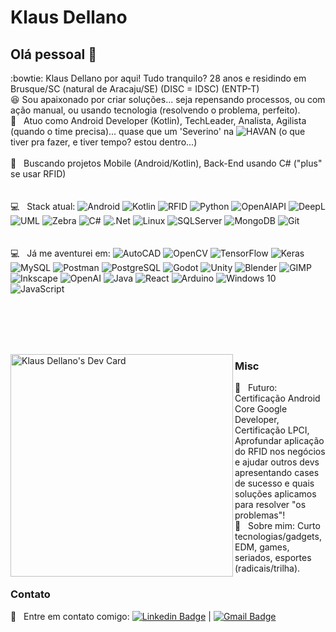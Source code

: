 # Klaus Dellano

## Olá pessoal 👋

:bowtie: Klaus Dellano por aqui! Tudo tranquilo? 28 anos e residindo em Brusque/SC (natural de Aracaju/SE) (DISC = IDSC) (ENTP-T) <br/>
:satisfied: Sou apaixonado por criar soluções... seja repensando processos, ou com ação manual, ou usando tecnologia (resolvendo o problema, perfeito).<br/>
 :rocket:  &nbsp; Atuo como Android Developer (Kotlin), TechLeader, Analista, Agilista (quando o time precisa)... quase que um 'Severino' na <img alt="HAVAN" src="https://img.shields.io/badge/HAVAN-%230F1689.svg?&style=for-the-badge&logo=hugo&logoColor=white"/> (o que tiver pra fazer, e tiver tempo? estou dentro...)
 <br/><br/> :purple_heart: &nbsp; Buscando projetos Mobile (Android/Kotlin), Back-End usando C# ("plus" se usar RFID)
 <br/><br/><br/> :computer: &nbsp; Stack atual: 
<img alt="Android" src="https://img.shields.io/badge/Android-3DDC84?style=for-the-badge&logo=android&logoColor=white" />
<img alt="Kotlin" src="https://img.shields.io/badge/kotlin-%230095D5.svg?&style=for-the-badge&logo=kotlin&logoColor=white"/>
<img alt="RFID" src="https://img.shields.io/badge/Rfid-%23e6e6fa.svg?&style=for-the-badge&logo=sonarsource&logoColor=black"/>
<img alt="Python" src="https://img.shields.io/badge/python-%2314354C.svg?&style=for-the-badge&logo=python&logoColor=white"/> 
<img alt="OpenAIAPI" src="https://img.shields.io/badge/-OpenAI%20API-eee?style=flat-square&logo=openai&logoColor=412991"/>
<img alt="DeepL" src="https://img.shields.io/badge/DeepL-0F2B46?logo=deepl&logoColor=fff&style=for-the-badge"/>
<img alt="UML" src="https://img.shields.io/badge/UML-FABD14?logo=uml&logoColor=000&style=for-the-badge"/>
<img alt="Zebra" src="https://img.shields.io/badge/Zebra%20Technologies-000?logo=zebratechnologies&logoColor=fff&style=for-the-badge"/>
<img alt="C#" src="https://img.shields.io/badge/c%23-%23239120.svg?&style=for-the-badge&logo=c-sharp&logoColor=white"/>
<img alt=".Net" src="https://img.shields.io/badge/.NET-5C2D91?style=for-the-badge&logo=.net&logoColor=white"/>
<img alt="Linux" src="https://img.shields.io/badge/Linux-%23FCC624?style=for-the-badge&logo=linux&logoColor=black" />
<img alt="SQLServer" src ="https://img.shields.io/badge/SQL%20Sever-CC2927?style=for-the-badge&logo=microsoft%20sql%20server&logoColor=white"/>
<img alt="MongoDB" src ="https://img.shields.io/badge/MongoDB-%234ea94b.svg?&style=for-the-badge&logo=mongodb&logoColor=white"/>
<img alt="Git" src="https://img.shields.io/badge/git-%23F05033.svg?&style=for-the-badge&logo=git&logoColor=white"/>
 <br/><br/><br/> :computer: &nbsp; Já me aventurei em: 
<img alt="AutoCAD" src="https://img.shields.io/badge/AutoCAD-E51050?style=for-the-badge&logo=autocad&logoColor=fff" />
<img alt="OpenCV" src="https://img.shields.io/badge/opencv-%23white.svg?&style=for-the-badge&logo=opencv&logoColor=white"/>
<img alt="TensorFlow" src="https://img.shields.io/badge/TensorFlow-FF6F00?logo=tensorflow&logoColor=fff&style=for-the-badge"/>
<img alt="Keras" src="https://img.shields.io/badge/Keras-D00000?logo=keras&logoColor=fff&style=for-the-badge"/>
<img alt="MySQL" src="https://img.shields.io/badge/MySQL-4479A1?logo=mysql&logoColor=fff&style=for-the-badge"/>
<img alt="Postman" src="https://img.shields.io/badge/Postman-FF6C37?logo=postman&logoColor=fff&style=for-the-badge"/>
<img alt="PostgreSQL" src="https://img.shields.io/badge/PostgreSQL-4169E1?logo=postgresql&logoColor=fff&style=for-the-badge"/>
<img alt="Godot" src="https://img.shields.io/badge/Godot%20Engine-478CBF?logo=godotengine&logoColor=fff&style=for-the-badge"/>
<img alt="Unity" src="https://img.shields.io/badge/Unity-FFF?logo=unity&logoColor=000&style=for-the-badge"/>
<img alt="Blender" src="https://img.shields.io/badge/Blender-E87D0D?logo=blender&logoColor=fff&style=for-the-badge"/>
<img alt="GIMP" src="https://img.shields.io/badge/GIMP-5C5543?logo=gimp&logoColor=fff&style=for-the-badge"/>
<img alt="Inkscape" src="https://img.shields.io/badge/Inkscape-000?logo=inkscape&logoColor=fff&style=for-the-badge"/>
<img alt="OpenAI" src="https://img.shields.io/badge/OpenAI-412991?logo=openai&logoColor=fff&style=for-the-badge"/>
<img alt="Java" src="https://img.shields.io/badge/java-%23ED8B00.svg?&style=for-the-badge&logo=java&logoColor=white"/>
<img alt="React" src="https://img.shields.io/badge/react-%2320232a.svg?&style=for-the-badge&logo=react&logoColor=%2361DAFB"/>
<img alt="Arduino" src="https://img.shields.io/badge/-Arduino-00979D?style=for-the-badge&logo=Arduino&logoColor=white"/>
<img alt="Windows 10" src="https://img.shields.io/badge/Windows-0078D6?style=for-the-badge&logo=windows&logoColor=white" />
<img alt="JavaScript" src="https://img.shields.io/badge/javascript-%23323330.svg?&style=for-the-badge&logo=javascript&logoColor=%23F7DF1E"/>


<br/><br/><br/><br/>

<a href="https://app.daily.dev/klausdell"><img align="left" src="https://api.daily.dev/devcards/v2/ZcR-6Ci7Q.png?type=default&r=6xv" width="356" alt="Klaus Dellano's Dev Card"/></a>
 
 ### Misc
 
 :dart: &nbsp; Futuro: Certificação Android Core Google Developer, Certificação LPCI, Aprofundar aplicação do RFID nos negócios e ajudar outros devs apresentando cases de sucesso e quais soluções aplicamos para resolver "os problemas"!
 <br/> 💬  &nbsp; Sobre mim: Curto tecnologias/gadgets, EDM, games, seriados, esportes (radicais/trilha).
 
 ### Contato
 :email: &nbsp; Entre em contato comigo: [![Linkedin Badge](https://img.shields.io/badge/LinkedIn-klaus--dellano-blue)](https://www.linkedin.com/in/klaus-dellano/) 
| 
[![Gmail Badge](https://img.shields.io/badge/-klaus.dd.sa@gmail.com-c14438?style=flat-square&logo=Gmail&logoColor=white&link=mailto:klaus.dd.sa@gmail.com)](mailto:klaus.dd.sa@gmail.com)
